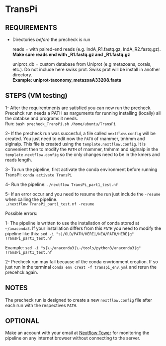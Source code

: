 # TransPi

## REQUIREMENTS   
- Directories *before* the precheck is run  

  reads = with paired-end reads (e.g. IndA_R1.fastq.gz, IndA_R2.fastq.gz).    
  		**Make sure reads end with _R1.fastq.gz and _R1.fastq.gz**  
          
  uniprot_db = custom database from Uniprot (e.g metazoans, corals, etc.). Do not include here swiss prot. Swiss prot will be         install in another directory.  
		**Example: uniprot-taxonomy_metazoaA33208.fasta**   


## STEPS (VM testing)   
1- After the requirentments are satisfied you can now run the precheck. Precehck run needs a PATH as narguments for running installing (locally) all the databse and programs it needs.  
Run:
`bash precheck_TransPi.sh /home/ubuntu/TransPi`    

2- If the precheck run was succesful, a file called `nextflow.config` will be created. You just need to edit now the `PATH` of rnammer, tmhmm and siglnalp. This file is created using the `template.nextflow.config`. It is convenient then to modify the `PATH` of rnammer, tmhmm and siglnalp in the `template.nextflow.config` so the only changes need to be in the kmers and reads length.   

3- To run the pipeline, first activate the conda environment before running TransPi: `conda activate TransPi`  

4- Run the pipeline: `./nextflow TransPi_part1_test.nf`  

5- If an error occur and you need to resume the run just include the `-resume` when calling the pipeline.  
`./nextflow TransPi_part1_test.nf -resume`  

Possible errors:  

1- The pipeline is written to use the installation of conda stored at `~/anaconda3`. If your installation differs from this `PATH` you need to modify the pipeline like this: `sed -i "s|/OLD/PATH/HERE|/NEW/PATH/HERE|g" TransPi_part1_test.nf`    

Example: `sed -i "s|\~/anaconda3|\~/tools/python3/anaconda3|g" TransPi_part1_test.nf`  

2- Precheck run may fail because of the conda envrionment creation. If so just run in the terminal `conda env creat -f transpi_env.yml` and rerun the precehck again.  

## NOTES
The precheck run is designed to create a new `nextflow.config` file after each run with the respectives `PATH`.   


## OPTIONAL  
Make an account with your email at [Nextflow Tower](https://tower.nf/login) for monitoring the pipeline on any internet browser without connecting to the server.  
